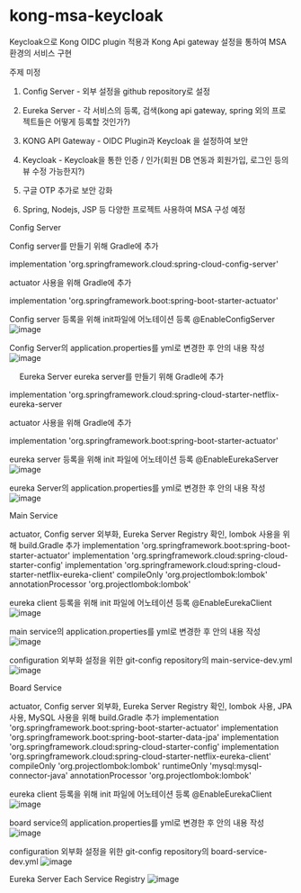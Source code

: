 # kong-msa-keycloak
Keycloak으로 Kong OIDC plugin 적용과 Kong Api gateway 설정을 통하여 MSA환경의 서비스 구현

주제 미정

1. Config Server - 외부 설정을 github repository로 설정

2. Eureka Server - 각 서비스의 등록, 검색(kong api gateway, spring 외의 프로젝트들은 어떻게 등록할 것인가?)

3. KONG API Gateway - OIDC Plugin과 Keycloak 을 설정하여 보안

4. Keycloak - Keycloak을 통한 인증 / 인가(회원 DB 연동과 회원가입, 로그인 등의 뷰 수정 가능한지?)

5. 구글 OTP 추가로 보안 강화

6. Spring, Nodejs, JSP 등 다양한 프로젝트 사용하여 MSA 구성 예정

Config Server

Config server를 만들기 위해 Gradle에 추가

implementation 'org.springframework.cloud:spring-cloud-config-server'

actuator 사용을 위해 Gradle에 추가

implementation 'org.springframework.boot:spring-boot-starter-actuator'

Config server 등록을 위해 init파일에 어노테이션 등록 @EnableConfigServer 
![image](https://user-images.githubusercontent.com/92366375/182621525-d486471b-c143-41ae-a8a9-6cc73fc0dc15.png)

Config Server의 application.properties를 yml로 변경한 후 안의 내용 작성
![image](https://user-images.githubusercontent.com/92366375/182621700-f921e30d-e834-4fb1-a9ff-3c0b356b9817.png)

 
 
Eureka Server
eureka server를 만들기 위해 Gradle에 추가

implementation 'org.springframework.cloud:spring-cloud-starter-netflix-eureka-server

actuator 사용을 위해 Gradle에 추가

implementation 'org.springframework.boot:spring-boot-starter-actuator'

eureka server 등록을 위해 init 파일에 어노테이션 등록 @EnableEurekaServer 
 ![image](https://user-images.githubusercontent.com/92366375/182621763-40a3fe3c-f3d6-4191-a331-4064b3978cb8.png)

eureka Server의 application.properties를 yml로 변경한 후 안의 내용 작성
 ![image](https://user-images.githubusercontent.com/92366375/182621783-7ddbc3fa-fb0b-4d25-afb8-a22321cd8a5f.png)

Main Service

actuator, Config server 외부화, Eureka Server Registry 확인, lombok 사용을 위해 build.Gradle 추가
implementation 'org.springframework.boot:spring-boot-starter-actuator'
implementation 'org.springframework.cloud:spring-cloud-starter-config'
implementation 'org.springframework.cloud:spring-cloud-starter-netflix-eureka-client'
compileOnly 'org.projectlombok:lombok'
annotationProcessor 'org.projectlombok:lombok'

eureka client 등록을 위해 init 파일에 어노테이션 등록 @EnableEurekaClient
![image](https://user-images.githubusercontent.com/92366375/193533473-48f6c036-1e7d-4378-8330-3ad62d68cc38.png)

main service의 application.properties를 yml로 변경한 후 안의 내용 작성
![image](https://user-images.githubusercontent.com/92366375/193533677-bfc6f729-11d1-47e5-b22f-9454df17ca98.png)

configuration 외부화 설정을 위한 git-config repository의 main-service-dev.yml
![image](https://user-images.githubusercontent.com/92366375/193534158-9b260512-4fff-4c23-9c01-99e4abcc0d0a.png)


Board Service

actuator, Config server 외부화, Eureka Server Registry 확인, lombok 사용, JPA 사용, MySQL 사용을 위해 build.Gradle 추가
	implementation 'org.springframework.boot:spring-boot-starter-actuator'
	implementation 'org.springframework.boot:spring-boot-starter-data-jpa'
	implementation 'org.springframework.cloud:spring-cloud-starter-config'
	implementation 'org.springframework.cloud:spring-cloud-starter-netflix-eureka-client'
	compileOnly 'org.projectlombok:lombok'
	runtimeOnly 'mysql:mysql-connector-java'
	annotationProcessor 'org.projectlombok:lombok'

eureka client 등록을 위해 init 파일에 어노테이션 등록 @EnableEurekaClient
![image](https://user-images.githubusercontent.com/92366375/193534756-614e0e44-1b97-45a8-8772-8a46464ee638.png)


board service의 application.properties를 yml로 변경한 후 안의 내용 작성
![image](https://user-images.githubusercontent.com/92366375/193534826-d09d19f9-5d99-46fc-a5b7-60403c3b02c6.png)


configuration 외부화 설정을 위한 git-config repository의 board-service-dev.yml
![image](https://user-images.githubusercontent.com/92366375/193534977-d58a919c-4854-4f9c-bfc9-6afee0e13df5.png)

Eureka Server
Each Service Registry
![image](https://user-images.githubusercontent.com/92366375/193536869-4c15d97e-761e-4df5-9f37-78c72289f7b1.png)



